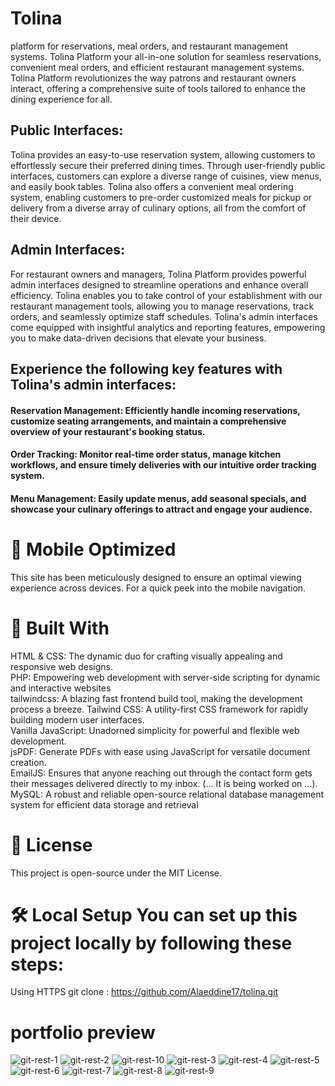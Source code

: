 # Tolina
platform for reservations, meal orders, and restaurant management systems.
Tolina Platform your all-in-one solution for seamless reservations, convenient meal orders, and efficient restaurant management systems. Tolina Platform revolutionizes the way patrons and restaurant  owners interact, offering a comprehensive suite of tools tailored to enhance the dining experience for all.

## Public Interfaces:

Tolina provides an easy-to-use reservation system, allowing customers to effortlessly secure their preferred dining times. Through user-friendly public interfaces, customers can explore a diverse range of cuisines, view menus, and easily book tables. Tolina also offers a convenient meal ordering system, enabling customers to pre-order customized meals for pickup or delivery from a diverse array of culinary options, all from the comfort of their device.

## Admin Interfaces:

For restaurant owners and managers, Tolina Platform provides powerful admin interfaces designed to streamline operations and enhance overall efficiency. Tolina enables you to take control of your establishment with our restaurant management tools, allowing you to manage reservations, track orders, and seamlessly optimize staff schedules. Tolina's admin interfaces come equipped with insightful analytics and reporting features, empowering you to make data-driven decisions that elevate your business.

## Experience the following key features with Tolina's admin interfaces:

#### Reservation Management: Efficiently handle incoming reservations, customize seating arrangements, and maintain a comprehensive overview of your restaurant's booking status.

#### Order Tracking: Monitor real-time order status, manage kitchen workflows, and ensure timely deliveries with our intuitive order tracking system.

#### Menu Management: Easily update menus, add seasonal specials, and showcase your culinary offerings to attract and engage your audience.

# 📱 Mobile Optimized
This site has been meticulously designed to ensure an optimal viewing experience across devices. For a quick peek into the mobile navigation.

# 🔧 Built With

HTML & CSS: The dynamic duo for crafting visually appealing and responsive web designs.<br>
PHP: Empowering web development with server-side scripting for dynamic and interactive websites<br>
tailwindcss: A blazing fast frontend build tool, making the development process a breeze. Tailwind CSS: A utility-first CSS framework for rapidly building modern user interfaces.<br>
Vanilla JavaScript: Unadorned simplicity for powerful and flexible web development.<br>
jsPDF: Generate PDFs with ease using JavaScript for versatile document creation.<br>
EmailJS: Ensures that anyone reaching out through the contact form gets their messages delivered directly to my inbox. (... It is being worked on ...).<br>
MySQL: A robust and reliable open-source relational database management system for efficient data storage and retrieval<br>

# 📜 License
This project is open-source under the MIT License.

# 🛠️ Local Setup You can set up this project locally by following these steps:

Using HTTPS git clone : https://github.com/Alaeddine17/tolina.git

# portfolio preview

![git-rest-1](https://github.com/Alaeddine17/Tolina/assets/71473009/89f88255-6274-4b99-8423-61237e0dabc8)
![git-rest-2](https://github.com/Alaeddine17/Tolina/assets/71473009/fa7db1cc-fade-4298-9ae9-a155ae4e48c5)
![git-rest-10](https://github.com/Alaeddine17/Tolina/assets/71473009/f63c290f-95e7-4413-9d6c-2c4e2830c8e8)
![git-rest-3](https://github.com/Alaeddine17/Tolina/assets/71473009/f2d21826-be87-4eac-bf11-a2f37838c359)
![git-rest-4](https://github.com/Alaeddine17/Tolina/assets/71473009/f06654d6-e6bb-4e31-969d-acef61e7eff2)
![git-rest-5](https://github.com/Alaeddine17/Tolina/assets/71473009/cc770cca-5992-421f-b269-43d2fb182e3d)
![git-rest-6](https://github.com/Alaeddine17/Tolina/assets/71473009/f4e4601c-c3b2-49ec-9fa4-d3abd870de14)
![git-rest-7](https://github.com/Alaeddine17/Tolina/assets/71473009/06579aa7-9287-4183-b0d8-63dd42018b71)
![git-rest-8](https://github.com/Alaeddine17/Tolina/assets/71473009/ddb3d8b6-13ab-4251-af3b-5a7123a49276)
![git-rest-9](https://github.com/Alaeddine17/Tolina/assets/71473009/0e6359c3-6d01-4194-8041-0af770c4ac37)


